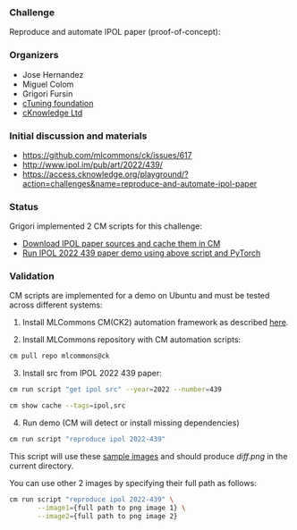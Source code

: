 ### Challenge

Reproduce and automate IPOL paper (proof-of-concept): 

### Organizers

* Jose Hernandez
* Miguel Colom
* Grigori Fursin
* [cTuning foundation](https://cTuning.org)
* [cKnowledge Ltd](https://cKnowledge.org)

### Initial discussion and materials

* https://github.com/mlcommons/ck/issues/617
* http://www.ipol.im/pub/art/2022/439/
* https://access.cknowledge.org/playground/?action=challenges&name=reproduce-and-automate-ipol-paper

### Status

Grigori implemented 2 CM scripts for this challenge:

* [Download IPOL paper sources and cache them in CM](https://github.com/mlcommons/ck/tree/master/cm-mlops/script/get-ipol-src)
* [Run IPOL 2022 439 paper demo using above script and PyTorch](https://github.com/mlcommons/ck/tree/master/cm-mlops/script/app-ipol-reproducibility-2022-439)

### Validation 

CM scripts are implemented for a demo on Ubuntu and must be tested across different systems:

1. Install MLCommons CM(CK2) automation framework as described [here](https://github.com/mlcommons/ck/blob/master/docs/installation.md).

2. Install MLCommons repository with CM automation scripts:

```bash
cm pull repo mlcommons@ck
```

3. Install src from IPOL 2022 439 paper:
```bash
cm run script "get ipol src" --year=2022 --number=439

cm show cache --tags=ipol,src
```

4. Run demo (CM will detect or install missing dependencies)
```bash
cm run script "reproduce ipol 2022-439"
```

This script will use these [sample images](https://github.com/mlcommons/ck/tree/master/cm-mlops/script/app-ipol-reproducibility-2022-439/sample-images)
and should produce *diff.png* in the current directory.

You can use other 2 images by specifying their full path as follows:
```bash
cm run script "reproduce ipol 2022-439" \
       --image1={full path to png image 1} \
       --image2={full path to png image 2}
```

